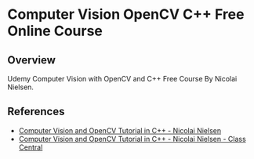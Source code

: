 # Computer Vision OpenCV C++ Free Online Course 

## Overview

Udemy Computer Vision with OpenCV and C++ Free Course By Nicolai Nielsen. 

## References

- [Computer Vision and OpenCV Tutorial in C++ - Nicolai Nielsen](https://www.udemy.com/course/computer-vision-with-opencv-official-opencv-free-course/learn/lecture/27025878#overview)
- [Computer Vision and OpenCV Tutorial in C++ - Nicolai Nielsen - Class Central](https://www.classcentral.com/course/youtube-computer-vision-and-opencv-tutorial-in-c-64177)

